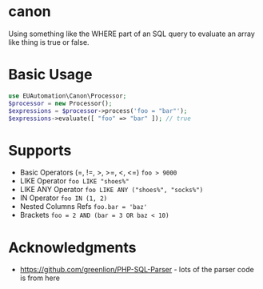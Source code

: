 # canon

Using something like the WHERE part of an SQL query to evaluate an array like thing is true or false. 

# Basic Usage

```php
use EUAutomation\Canon\Processor;
$processor = new Processor();
$expressions = $processor->process('foo = "bar"');
$expressions->evaluate([ "foo" => "bar" ]); // true
```

# Supports

- Basic Operators (=, !=, >, >=, <, <=) `foo > 9000`
- LIKE Operator `foo LIKE "shoes%"`
- LIKE ANY Operator `foo LIKE ANY ("shoes%", "socks%")`
- IN Operator `foo IN (1, 2)`
- Nested Columns Refs `foo.bar = 'baz'`
- Brackets `foo = 2 AND (bar = 3 OR baz < 10)`

# Acknowledgments

 - https://github.com/greenlion/PHP-SQL-Parser - lots of the parser code is from here 
